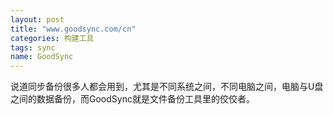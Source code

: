 ```yaml
---
layout: post
title: "www.goodsync.com/cn"
categories: 构建工具
tags: sync
name: GoodSync
---
```


说道同步备份很多人都会用到，尤其是不同系统之<!--break-->间，不同电脑之间，电脑与U盘之间的数据备份，而GoodSync就是文件备份工具里的佼佼者。

